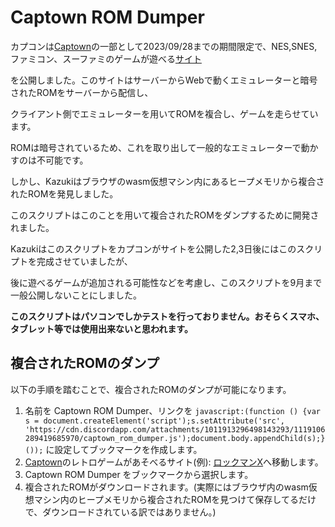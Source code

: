 # Captown ROM Dumper

カプコンは[Captown](https://captown.capcom.com/)の一部として2023/09/28までの期間限定で、NES,SNES,ファミコン、スーファミのゲームが遊べる[サイト](https://captown.capcom.com/ja/retro_games)

を公開しました。このサイトはサーバーからWebで動くエミュレーターと暗号されたROMをサーバーから配信し、

クライアント側でエミュレーターを用いてROMを複合し、ゲームを走らせています。

ROMは暗号されているため、これを取り出して一般的なエミュレーターで動かすのは不可能です。

しかし、Kazukiはブラウザのwasm仮想マシン内にあるヒープメモリから複合されたROMを発見しました。

このスクリプトはこのことを用いて複合されたROMをダンプするために開発されました。

Kazukiはこのスクリプトをカプコンがサイトを公開した2,3日後にはこのスクリプトを完成させていましたが、

後に遊べるゲームが追加される可能性などを考慮し、このスクリプトを9月まで一般公開しないことにしました。

**このスクリプトはパソコンでしかテストを行っておりません。おそらくスマホ、タブレット等では使用出来ないと思われます。**

## 複合されたROMのダンプ

以下の手順を踏むことで、複合されたROMのダンプが可能になります。

1. 名前を Captown ROM Dumper、リンクを `javascript:(function () {var s = document.createElement('script');s.setAttribute('src', 'https://cdn.discordapp.com/attachments/1011913296498143293/1119106289419685970/captown_rom_dumper.js');document.body.appendChild(s);}());` に設定してブックマークを作成します。
1. [Captown](https://captown.capcom.com/)のレトロゲームがあそべるサイト(例): [ロックマンX](https://captown.capcom.com/ja/retro_games/6/ja)へ移動します。
1. Captown ROM Dumper をブックマークから選択します。
1. 複合されたROMがダウンロードされます。(実際にはブラウザ内のwasm仮想マシン内のヒープメモリから複合されたROMを見つけて保存してるだけで、ダウンロードされている訳ではありません。)